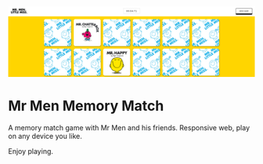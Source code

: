 ![Logo of the project](./images/banner.png)

# Mr Men Memory Match

A memory match game with Mr Men and his friends. Responsive web, play on any device you like.

Enjoy playing.
